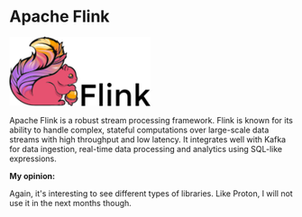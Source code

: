 # Apache Flink

<img src="../img/Apache_Flink.png" alt="archi" width="250"/>

Apache Flink is a robust stream processing framework. Flink is known for its ability to handle complex, stateful computations over large-scale data streams with high throughput and low latency. It integrates well with Kafka for data ingestion, real-time data processing and analytics using SQL-like expressions.

**My opinion:**

Again, it's interesting to see different types of libraries. Like Proton, I will not use it in the next months though.
